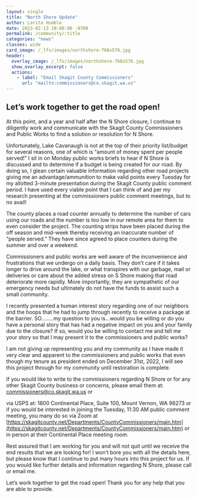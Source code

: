 ```yaml
---
layout: single
title: "North Shore Update"
author: Larita Humble
date: 2023-02-13 10:00:00 -0700
permalink: /community/:title
categories: "news"
classes: wide
card_image: /_lfs/images/northshore-768x576.jpg
header:
  overlay_image: /_lfs/images/northshore-768x576.jpg
  show_overlay_excerpt: false
  actions:
    - label: "Email Skagit County Commissioners"
      url: "mailto:commissioners@co.skagit.wa.us"
---
```

## Let’s work together to get the road open!

At this point, and a year and half after the N Shore closure, I continue to diligently work and communicate with the Skagit County Commissioners and Public Works to find a solution or resolution for N Shore.

Unfortunately, Lake Cavanaugh is not at the top of their priority list/budget for several reasons, one of which is “amount of money spent per people served!” I sit in on Monday public works briefs to hear if N Shore is discussed and to determine if a budget is being created for our road. By doing so, I glean certain valuable information regarding other road projects giving me an advantage/ammunition to make valid points every Tuesday for my allotted 3-minute presentation during the Skagit County public comment period. I have used every viable point that I can think of and per my research presenting at the commissioners public comment meetings, but to no avail!

The county places a road counter annually to determine the number of cars using our roads and the number is too low in our remote area for them to even consider the project. The counting strips have been placed during the off season and mid-week thereby receiving an inaccurate number of “people served.” They have since agreed to place counters during the summer and over a weekend.

Commissioners and public works are well aware of the inconvenience and frustrations that we undergo on a daily basis. They don’t care if it takes longer to drive around the lake, or what transpires with our garbage, mail or deliveries or care about the added stress on S Shore making that road deteriorate more rapidly. More importantly, they are sympathetic of our emergency needs but ultimately do not have the funds to assist such a small community.

I recently presented a human interest story regarding one of our neighbors and the hoops that he had to jump through recently to receive a package at the barrier. SO……..my question to you is…would you be willing or do you have a personal story that has had a negative impact on you and your family due to the closure? If so, would you be willing to contact me and tell me your story so that I may present it to the commissioners and public works?

I am not giving up representing you and my community as I have made it very clear and apparent to the commissioners and public works that even though my tenure as president ended on December 31st, 2022, I will see this project through for my community until restoration is complete.

If you would like to write to the commissioners regarding N Shore or for any other Skagit County business or concerns, please email them at: [commissioners@co.skagit.wa.us](mailto:commissioners@co.skagit.wa.us) or

via USPS at: 1800 Continental Place, Suite 100, Mount Vernon, WA 98273 or if you would be interested in joining the Tuesday, 11:30 AM public comment meeting, you many do so via Zoom at [https://skagitcounty.net/Departments/CountyCommissioners/main.htm](https://skagitcounty.net/Departments/CountyCommissioners/main.htm) or in person at their Continental Place meeting room.

Rest assured that I am working for you and will not quit until we receive the end results that we are looking for! I won’t bore you with all the details here, but please know that I continue to put many hours into this project for us. If you would like further details and information regarding N Shore, please call or email me.

Let’s work together to get the road open! Thank you for any help that you are able to provide.
